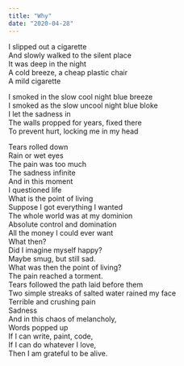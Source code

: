 ```yaml
---
title: "Why"
date: "2020-04-28"
---
```


I slipped out a cigarette  
And slowly walked to the silent place  
It was deep in the night  
A cold breeze, a cheap plastic chair  
A mild cigarette

I smoked in the slow cool night blue breeze  
I smoked as the slow uncool night blue bloke  
I let the sadness in  
The walls propped for years, fixed there  
To prevent hurt, locking me in my head

Tears rolled down  
Rain or wet eyes  
The pain was too much  
The sadness infinite  
And in this moment  
I questioned life  
What is the point of living  
Suppose I got everything I wanted  
The whole world was at my dominion  
Absolute control and domination  
All the money I could ever want  
What then?  
Did I imagine myself happy?  
Maybe smug, but still sad.  
What was then the point of living?  
The pain reached a torment.  
Tears followed the path laid before them  
Two simple streaks of salted water rained my face  
Terrible and crushing pain  
Sadness  
And in this chaos of melancholy,  
Words popped up  
If I can write, paint, code,  
If I can do whatever I love,  
Then I am grateful to be alive.